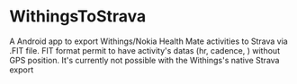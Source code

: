 # WithingsToStrava
A Android app to export Withings/Nokia Health Mate activities to Strava via .FIT file. FIT format permit to have activity's datas (hr, cadence, ) without GPS position. It's currently not possible with the Withings's native Strava export
